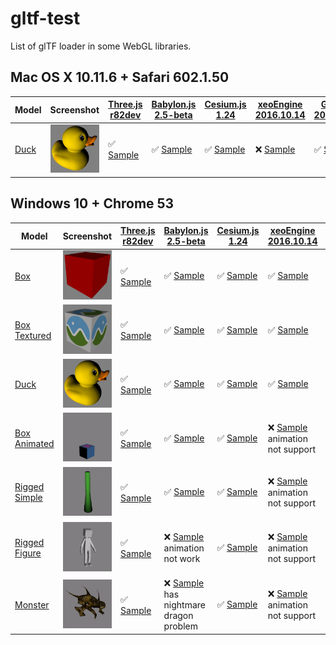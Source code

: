 # gltf-test
List of glTF loader in some WebGL libraries.

## Mac OS X 10.11.6 + Safari 602.1.50

| Model                                         | Screenshot                                              |[Three.js r82dev](https://github.com/mrdoob/three.js/tree/dev/examples/js/loaders/GLTFLoader.js)                         |[Babylon.js 2.5-beta](https://github.com/BabylonJS/Babylon.js/tree/master/loaders/glTF)                                        |[Cesium.js 1.24](https://github.com/AnalyticalGraphicsInc/cesium/)                              |[xeoEngine 2016.10.14](https://github.com/xeolabs/xeoengine/tree/master/src/importing/gltf)                         |[GLBoost 2016.09.10](https://github.com/emadurandal/GLBoost/blob/master/src/js/middle_level/loader/GLTFLoader.js)                  |
|-----------------------------------------------|---------------------------------------------------------|-------------------------------------------------------------------------------------------------------------------------|-------------------------------------------------------------------------------------------------------------------------------|------------------------------------------------------------------------------------------------|--------------------------------------------------------------------------------------------------------------------|-----------------------------------------------------------------------------------------------------------------------------------|
|[Duck](sampleModels/Duck)                      |![](sampleModels/Duck/screenshot/screenshot.png)         |:white_check_mark: [Sample](https://cx20.github.io/gltf-test/examples/threejs/index.html?model=Duck&scale=1)             |:white_check_mark: [Sample](https://cx20.github.io/gltf-test/examples/babylonjs/index.html?model=Duck&scale=1)                 |:white_check_mark: [Sample](http://localhost:3000/examples/cesium/index.html?model=Duck)        |:x: [Sample](http://localhost:3000/examples/xeoengine/index.html?model=Duck&scale=1)                                |:white_check_mark: [Sample](https://cx20.github.io/gltf-test/examples/glboost/index.html?model=Duck&scale=1)                       |

## Windows 10 + Chrome 53

| Model                                         | Screenshot                                              |[Three.js r82dev](https://github.com/mrdoob/three.js/tree/dev/examples/js/loaders/GLTFLoader.js)                         |[Babylon.js 2.5-beta](https://github.com/BabylonJS/Babylon.js/tree/master/loaders/glTF)                                        |[Cesium.js 1.24](https://github.com/AnalyticalGraphicsInc/cesium/)                              |[xeoEngine 2016.10.14](https://github.com/xeolabs/xeoengine/tree/master/src/importing/gltf)                         |[GLBoost 2016.09.10](https://github.com/emadurandal/GLBoost/blob/master/src/js/middle_level/loader/GLTFLoader.js)                  |
|-----------------------------------------------|---------------------------------------------------------|-------------------------------------------------------------------------------------------------------------------------|-------------------------------------------------------------------------------------------------------------------------------|------------------------------------------------------------------------------------------------|--------------------------------------------------------------------------------------------------------------------|-----------------------------------------------------------------------------------------------------------------------------------|
|[Box](sampleModels/Box)                        |![](sampleModels/Box/screenshot/screenshot.png)          |:white_check_mark: [Sample](https://cx20.github.io/gltf-test/examples/threejs/index.html?model=Box&scale=1)              |:white_check_mark: [Sample](https://cx20.github.io/gltf-test/examples/babylonjs/index.html?model=Box&scale=1)                  |:white_check_mark: [Sample](http://localhost:3000/examples/cesium/index.html?model=Box)         |:white_check_mark: [Sample](http://localhost:3000/examples/xeoengine/index.html?model=Box&scale=1)                  |:white_check_mark: [Sample](https://cx20.github.io/gltf-test/examples/glboost/index.html?model=Box&scale=1)                        |
|[Box Textured](sampleModels/BoxTextured)       |![](sampleModels/BoxTextured/screenshot/screenshot.png)  |:white_check_mark: [Sample](https://cx20.github.io/gltf-test/examples/threejs/index.html?model=BoxTextured&scale=1)      |:white_check_mark: [Sample](https://cx20.github.io/gltf-test/examples/babylonjs/index.html?model=BoxTextured&scale=1)          |:white_check_mark: [Sample](http://localhost:3000/examples/cesium/index.html?model=BoxTextured) |:white_check_mark: [Sample](http://localhost:3000/examples/xeoengine/index.html?model=BoxTextured&scale=1)          |:x: [Sample](https://cx20.github.io/gltf-test/examples/glboost/index.html?model=BoxTextured&scale=1) has texture problem           |
|[Duck](sampleModels/Duck)                      |![](sampleModels/Duck/screenshot/screenshot.png)         |:white_check_mark: [Sample](https://cx20.github.io/gltf-test/examples/threejs/index.html?model=Duck&scale=1)             |:white_check_mark: [Sample](https://cx20.github.io/gltf-test/examples/babylonjs/index.html?model=Duck&scale=1)                 |:white_check_mark: [Sample](http://localhost:3000/examples/cesium/index.html?model=Duck)        |:white_check_mark: [Sample](http://localhost:3000/examples/xeoengine/index.html?model=Duck&scale=1)                 |:white_check_mark: [Sample](https://cx20.github.io/gltf-test/examples/glboost/index.html?model=Duck&scale=1)                       |
|[Box Animated](sampleModels/BoxAnimated)       |![](sampleModels/BoxAnimated/screenshot/screenshot.gif)  |:white_check_mark: [Sample](https://cx20.github.io/gltf-test/examples/threejs/index.html?model=BoxAnimated&scale=1)      |:white_check_mark: [Sample](https://cx20.github.io/gltf-test/examples/babylonjs/index.html?model=BoxAnimated&scale=1)          |:white_check_mark: [Sample](http://localhost:3000/examples/cesium/index.html?model=BoxAnimated) |:x: [Sample](http://localhost:3000/examples/xeoengine/index.html?model=BoxAnimated&scale=1) animation not support   |:white_check_mark: [Sample](https://cx20.github.io/gltf-test/examples/glboost/index.html?model=BoxAnimated&scale=1)                |
|[Rigged Simple](sampleModels/RiggedSimple)     |![](sampleModels/RiggedSimple/screenshot/screenshot.gif) |:white_check_mark: [Sample](https://cx20.github.io/gltf-test/examples/threejs/index.html?model=RiggedSimple&scale=0.2)   |:white_check_mark: [Sample](https://cx20.github.io/gltf-test/examples/babylonjs/index.html?model=RiggedSimple&scale=1)         |:white_check_mark: [Sample](http://localhost:3000/examples/cesium/index.html?model=RiggedSimple)|:x: [Sample](http://localhost:3000/examples/xeoengine/index.html?model=RiggedSimple&scale=0.2) animation not support|:white_check_mark: [Sample](https://cx20.github.io/gltf-test/examples/glboost/index.html?model=RiggedSimple&scale=0.2)             |
|[Rigged Figure](sampleModels/RiggedFigure)     |![](sampleModels/RiggedFigure/screenshot/screenshot.gif) |:white_check_mark: [Sample](https://cx20.github.io/gltf-test/examples/threejs/index.html?model=RiggedFigure&scale=1)     |:x: [Sample](https://cx20.github.io/gltf-test/examples/babylonjs/index.html?model=RiggedFigure&scale=1) animation not work     |:white_check_mark: [Sample](http://localhost:3000/examples/cesium/index.html?model=RiggedFigure)|:x: [Sample](http://localhost:3000/examples/xeoengine/index.html?model=RiggedFigure&scale=1) animation not support  |:x: [Sample](https://cx20.github.io/gltf-test/examples/glboost/index.html?model=RiggedFigure&scale=1) has nightmare dragon problem |
|[Monster](sampleModels/Monster)                |![](sampleModels/Monster/screenshot/screenshot.gif)      |:white_check_mark: [Sample](https://cx20.github.io/gltf-test/examples/threejs/index.html?model=Monster&scale=0.05)       |:x: [Sample](https://cx20.github.io/gltf-test/examples/babylonjs/index.html?model=Monster&scale=1) has nightmare dragon problem|:white_check_mark: [Sample](http://localhost:3000/examples/cesium/index.html?model=Monster)     |:x: [Sample](http://localhost:3000/examples/xeoengine/index.html?model=Monster&scale=0.05) animation not support    |:x: [Sample](https://cx20.github.io/gltf-test/examples/glboost/index.html?model=Monster&scale=0.05) has nightmare dragon problem   |

